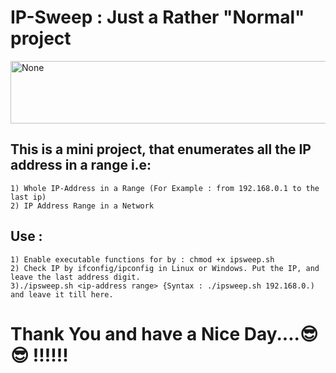 # IP-Sweep : Just a Rather "Normal" project
<a href="#">
  <img src="https://github.com/fardeen-ahmed/ipsweeper/blob/main/IP-Sweep.png" alt="None" align="center" height="100" width="1000">
</a>

## This is a mini project, that enumerates all the IP address in a range i.e:
~~~
1) Whole IP-Address in a Range (For Example : from 192.168.0.1 to the last ip)
2) IP Address Range in a Network
~~~
## Use :
~~~
1) Enable executable functions for by : chmod +x ipsweep.sh
2) Check IP by ifconfig/ipconfig in Linux or Windows. Put the IP, and leave the last address digit.
3)./ipsweep.sh <ip-address range> {Syntax : ./ipsweep.sh 192.168.0.) and leave it till here.
~~~
# Thank You and have a Nice Day....😎 😎 !!!!!!

